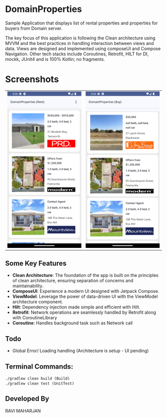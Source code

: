 # DomainProperties

Sample Application that displays list of rental properties and properties for buyers from Domain
server.

The key focus of this application is following the Clean architecture using MVVM and the best
practices in handling interaction between views and data.
Views are designed and implemented using composeUI and Compose Navigation. Other tech stacks include
Coroutines, Retrofit, HILT for DI, mockk, JUnit4 and is 100% Kotlin; no fragments.

# Screenshots

<table style="width:100%">
  <tr>
    <td><img src="https://github.com/ravimhzn/DomainProperties/blob/main/images/rental_property.png" width="250"></td>
    <td><img src="https://github.com/ravimhzn/DomainProperties/blob/main/images/buyer_property.png" width="250"></td>
  </tr>
</table>

## Some Key Features

- **Clean Architecture**: The foundation of the app is built on the principles of clean
  architecture, ensuring separation of concerns and maintainability.
- **ComposeUI**: Experience a modern UI designed with Jetpack Compose.
- **ViewModel**: Leverage the power of data-driven UI with the ViewModel architecture component.
- **Hilt**: Dependency injection made simple and efficient with Hilt.
- **Retrofit**: Network operations are seamlessly handled by Retrofit along with CoroutineLibrary
- **Coroutine**: Handles background task such as Network call

## Todo

* Global Error/ Loading handling (Architecture is setup - UI pending)

## Terminal Commands:

```aidl
./gradlew clean build (Build) 
./gradlew clean test (UnitTest)
```

## Developed By

RAVI MAHARJAN





